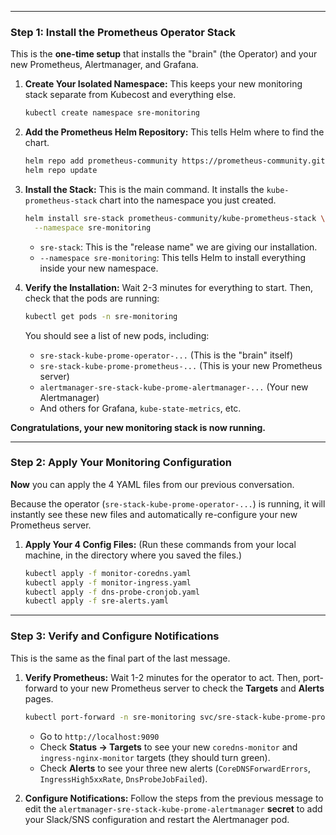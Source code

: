 
-----

### Step 1: Install the Prometheus Operator Stack

This is the **one-time setup** that installs the "brain" (the Operator) and your new Prometheus, Alertmanager, and Grafana.

1.  **Create Your Isolated Namespace:**
    This keeps your new monitoring stack separate from Kubecost and everything else.

    ```bash
    kubectl create namespace sre-monitoring
    ```

2.  **Add the Prometheus Helm Repository:**
    This tells Helm where to find the chart.

    ```bash
    helm repo add prometheus-community https://prometheus-community.github.io/helm-charts
    helm repo update
    ```

3.  **Install the Stack:**
    This is the main command. It installs the `kube-prometheus-stack` chart into the namespace you just created.

    ```bash
    helm install sre-stack prometheus-community/kube-prometheus-stack \
      --namespace sre-monitoring
    ```

      * `sre-stack`: This is the "release name" we are giving our installation.
      * `--namespace sre-monitoring`: This tells Helm to install everything inside your new namespace.

4.  **Verify the Installation:**
    Wait 2-3 minutes for everything to start. Then, check that the pods are running:

    ```bash
    kubectl get pods -n sre-monitoring
    ```

    You should see a list of new pods, including:

      * `sre-stack-kube-prome-operator-...` (This is the "brain" itself)
      * `sre-stack-kube-prome-prometheus-...` (This is your new Prometheus server)
      * `alertmanager-sre-stack-kube-prome-alertmanager-...` (Your new Alertmanager)
      * And others for Grafana, `kube-state-metrics`, etc.

**Congratulations, your new monitoring stack is now running.**

-----

### Step 2: Apply Your Monitoring Configuration

**Now** you can apply the 4 YAML files from our previous conversation.

Because the operator (`sre-stack-kube-prome-operator-...`) is running, it will instantly see these new files and automatically re-configure your new Prometheus server.

1.  **Apply Your 4 Config Files:**
    (Run these commands from your local machine, in the directory where you saved the files.)
    ```bash
    kubectl apply -f monitor-coredns.yaml
    kubectl apply -f monitor-ingress.yaml
    kubectl apply -f dns-probe-cronjob.yaml
    kubectl apply -f sre-alerts.yaml
    ```

-----

### Step 3: Verify and Configure Notifications

This is the same as the final part of the last message.

1.  **Verify Prometheus:**
    Wait 1-2 minutes for the operator to act. Then, port-forward to your new Prometheus server to check the **Targets** and **Alerts** pages.

    ```bash
    kubectl port-forward -n sre-monitoring svc/sre-stack-kube-prome-prometheus 9090
    ```

      * Go to `http://localhost:9090`
      * Check **Status -\> Targets** to see your new `coredns-monitor` and `ingress-nginx-monitor` targets (they should turn green).
      * Check **Alerts** to see your three new alerts (`CoreDNSForwardErrors`, `IngressHigh5xxRate`, `DnsProbeJobFailed`).

2.  **Configure Notifications:**
    Follow the steps from the previous message to edit the `alertmanager-sre-stack-kube-prome-alertmanager` **secret** to add your Slack/SNS configuration and restart the Alertmanager pod.